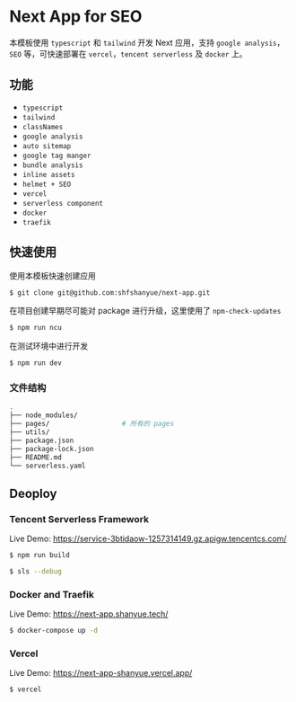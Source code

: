 # Next App for SEO

本模板使用 `typescript` 和 `tailwind` 开发 Next 应用，支持 `google analysis`，`SEO` 等，可快速部署在 `vercel`，`tencent serverless` 及 `docker` 上。

## 功能

+ `typescript`
+ `tailwind`
+ `classNames`
+ `google analysis`
+ `auto sitemap`
+ `google tag manger`
+ `bundle analysis`
+ `inline assets`
+ `helmet + SEO`
+ `vercel`
+ `serverless component`
+ `docker`
+ `traefik`

## 快速使用

使用本模板快速创建应用

``` bash
$ git clone git@github.com:shfshanyue/next-app.git
```

在项目创建早期尽可能对 package 进行升级，这里使用了 `npm-check-updates`

``` bash
$ npm run ncu
```

在测试环境中进行开发

``` bash
$ npm run dev
```

### 文件结构

``` bash
.
├── node_modules/
├── pages/                  # 所有的 pages
├── utils/
├── package.json
├── package-lock.json
├── README.md
└── serverless.yaml
```

## Deoploy

### Tencent Serverless Framework

Live Demo: <https://service-3btidaow-1257314149.gz.apigw.tencentcs.com/>

``` bash
$ npm run build

$ sls --debug
```

### Docker and Traefik

Live Demo: <https://next-app.shanyue.tech/>

``` bash
$ docker-compose up -d
```

### Vercel

Live Demo: <https://next-app-shanyue.vercel.app/>

``` bash
$ vercel
```
